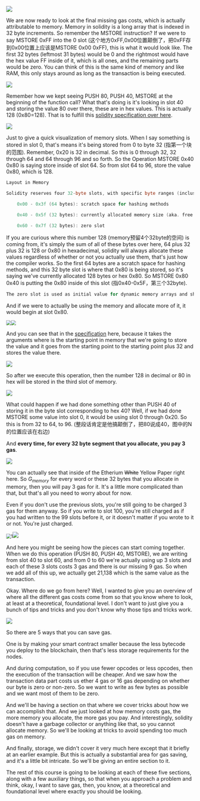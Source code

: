 ![](memorylayout.png)

We are now ready to look at the final missing gas costs, which is actually attributable to memory. Memory in solidity is a long array that is indexed in 32 byte increments. So remember the MSTORE instruction? If we were to say MSTORE 0xFF into the 0 slot (这个地方0xFF,0x00位置颠倒了，把0xFF存到0x00位置上应该是MSTORE 0x00 0xFF), this is what it would look like. The first 32 bytes (leftmost 31 bytes) would be 0 and the rightmost would have the hex value FF inside of it, which is all ones, and the remaining parts would be zero. You can think of this is the same kind of memory and like RAM, this only stays around as long as the transaction is being executed. 

![](mstore.png)

Remember how we kept seeing PUSH 80, PUSH 40, MSTORE at the beginning of the function call? What that's doing is it's looking in slot 40 and storing the value 80 over there, these are in hex values. This is actually 128 (0x80=128). That is to fulfill this [solidity specification over here](https://docs.soliditylang.org/en/latest/internals/layout_in_memory.html). 

![](memorylayout2.png)

Just to give a quick visualization of memory slots. When I say something is stored in slot 0, that's means it's being stored from 0 to byte 32 (指第一个块的范围). Remember, 0x20 is 32 in decimal. So this is 0 through 32, 32 through 64 and 64 through 96 and so forth. So the Operation MSTORE 0x40 0x80 is saying store inside of slot 64. So from slot 64 to 96, store the value 0x80, which is 128.

```go
Layout in Memory

Solidity reserves four 32-byte slots, with specific byte ranges (inclusive of endpoints) being used as follows:

	0x00 - 0x3f (64 bytes): scratch space for hashing methods

	0x40 - 0x5f (32 bytes): currently allocated memory size (aka. free memory pointer)

	0x60 - 0x7f (32 bytes): zero slot
```

If you are curious where this number 128 (memory预留4个32byte的空间) is coming from, it's simply the sum of all of these bytes over here, 64 plus 32 plus 32 is 128 or 0x80 in hexadecimal, solidity will always allocate these values regardless of whether or not you actually use them, that's just how the compiler works. So the first 64 bytes are a scratch space for hashing methods, and this 32 byte slot is where that 0x80 is being stored, so it's saying we've currently allocated 128 bytes or hex 0x80. So MSTORE 0x80 0x40 is putting the 0x80 inside of this slot (指0x40-0x5F，第三个32byte). 

```go
The zero slot is used as initial value for dynamic memory arrays and should never be written to (the free memory pointer points to 0x80 initially).
```

And if we were to actually be using the memory and allocate more of it, it would begin at slot 0x80. 

<img src="mstorespecification1.png" style="zoom:80%;" /><img src="mstorespecification2.png" style="zoom:80%;" />

And you can see that in the [specification](https://ethereum.org/en/developers/docs/evm/opcodes) here, because it takes the arguments where is the starting point in memory that we're going to store the value and it goes from the starting point to the starting point plus 32 and stores the value there. 

![](memorylayout2.png)

So after we execute this operation, then the number 128 in decimal or 80 in hex will be stored in the third slot of memory. 

![](costs.png)

What could happen if we had done something other than PUSH 40 of storing it in the byte slot corresponding to hex 40? Well, if we had done MSTORE some value into slot 0, it would be using slot 0 through 0x20. So this is from 32 to 64, to 96. (整段话肯定是他搞颠倒了，把80说成40，图中的N的位置应该在右边)

And **every time, for every 32 byte segment that you allocate, you pay 3 gas**. 

![](yellowpaper5.png)

You can actually see that inside of the Etherium ~~White~~ Yellow Paper right here. So $G_{memory}$ for every word or these 32 bytes that you allocate in memory, then you will pay 3 gas for it. It's a little more complicated than that, but that's all you need to worry about for now. 

Even if you don't use the previous slots, you're still going to be charged 3 gas for them anyway. So if you write to slot 100, you're still charged as if you had written to the 99 slots before it, or it doesn't matter if you wrote to it or not. You're just charged.

<img src="missinggas.png" alt="1" style="zoom:80%;" />![](sumofgas4.png)

And here you might be seeing how the pieces can start coming together. When we do this operation (PUSH 80, PUSH 40, MSTORE), we are writing from slot 40 to slot 60, and from 0 to 60 we're actually using up 3 slots and each of these 3 slots costs 3 gas and there is our missing 9 gas. So when we add all of this up, we actually get 21,138 which is the same value as the transaction. 

Okay. Where do we go from here? Well, I wanted to give you an overview of where all the different gas costs come from so that you know where to look, at least at a theoretical, foundational level. I don't want to just give you a bunch of tips and tricks and you don't know why those tips and tricks work. 

![](summary.png)

So there are 5 ways that you can save gas. 

One is by making your smart contract smaller because the less bytecode you deploy to the blockchain, then that's less storage requirements for the nodes. 

And during computation, so if you use fewer opcodes or less opcodes, then the execution of the transaction will be cheaper. And we saw how the transaction data part costs us ether 4 gas or 16 gas depending on whether our byte is zero or non-zero. So we want to write as few bytes as possible and we want most of them to be zero. 

And we'll be having a section on that where we cover tricks about how we can accomplish that. And we just looked at how memory costs gas, the more memory you allocate, the more gas you pay. And interestingly, solidity doesn't have a garbage collector or anything like that, so you cannot allocate memory. So we'll be looking at tricks to avoid spending too much gas on memory. 

And finally, storage, we didn't cover it very much here except that it briefly at an earlier example. But this is actually a substantial area for gas saving, and it's a little bit intricate. So we'll be giving an entire section to it. 

The rest of this course is going to be looking at each of these five sections, along with a few auxiliary things, so that when you approach a problem and think, okay, I want to save gas, then, you know, at a theoretical and foundational level where exactly you should be looking.